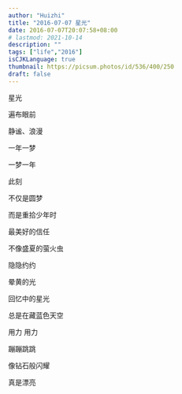 ```yaml
---
author: "Huizhi"
title: "2016-07-07 星光"
date: 2016-07-07T20:07:58+08:00
# lastmod: 2021-10-14
description: ""
tags: ["life","2016"]
isCJKLanguage: true
thumbnail: https://picsum.photos/id/536/400/250
draft: false
---
```

星光

遍布眼前

静谧、浪漫

一年一梦

一梦一年

此刻

不仅是圆梦

而是重拾少年时

最美好的信任

不像盛夏的萤火虫

隐隐约约

晕黄的光

回忆中的星光

总是在藏蓝色天空

用力 用力

蹦蹦跳跳

像钻石般闪耀

真是漂亮